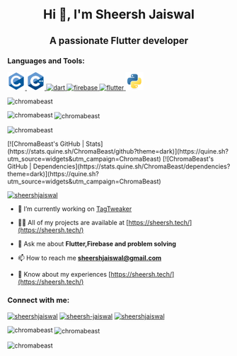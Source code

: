 <h1 align="center">Hi 👋, I'm Sheersh Jaiswal</h1>
<h2 align="center">A passionate Flutter developer</h2>
<h3 align="left">Languages and Tools:</h3>
<p align="left"> <a href="https://www.cprogramming.com/" target="_blank" rel="noreferrer"> <img src="https://raw.githubusercontent.com/devicons/devicon/master/icons/c/c-original.svg" alt="c" width="40" height="40"/> </a> <a href="https://www.w3schools.com/cpp/" target="_blank" rel="noreferrer"> <img src="https://raw.githubusercontent.com/devicons/devicon/master/icons/cplusplus/cplusplus-original.svg" alt="cplusplus" width="40" height="40"/> </a> <a href="https://dart.dev" target="_blank" rel="noreferrer"> <img src="https://www.vectorlogo.zone/logos/dartlang/dartlang-icon.svg" alt="dart" width="40" height="40"/> </a> <a href="https://firebase.google.com/" target="_blank" rel="noreferrer"> <img src="https://www.vectorlogo.zone/logos/firebase/firebase-icon.svg" alt="firebase" width="40" height="40"/> </a> <a href="https://flutter.dev" target="_blank" rel="noreferrer"> <img src="https://www.vectorlogo.zone/logos/flutterio/flutterio-icon.svg" alt="flutter" width="40" height="40"/> </a> <a href="https://www.python.org" target="_blank" rel="noreferrer"> <img src="https://raw.githubusercontent.com/devicons/devicon/master/icons/python/python-original.svg" alt="python" width="40" height="40"/> </a> </p>
<p align="left"> <img src="https://komarev.com/ghpvc/?username=chromabeast&label=Profile%20views&color=0e75b6&style=flat" alt="chromabeast" /> 
<p><img align="left" src="https://github-readme-stats.vercel.app/api/top-langs?username=chromabeast&show_icons=true&locale=en&layout=compact" alt="chromabeast" /></p>

<p>&nbsp;<img align="center" src="https://github-readme-stats.vercel.app/api?username=chromabeast&show_icons=true&locale=en" alt="chromabeast" /></p>

<p><img align="center" src="https://github-readme-streak-stats.herokuapp.com/?user=chromabeast&" alt="chromabeast" /></p>
[![ChromaBeast's GitHub | Stats](https://stats.quine.sh/ChromaBeast/github?theme=dark)](https://quine.sh?utm_source=widgets&utm_campaign=ChromaBeast)
[![ChromaBeast's GitHub | Dependencies](https://stats.quine.sh/ChromaBeast/dependencies?theme=dark)](https://quine.sh?utm_source=widgets&utm_campaign=ChromaBeast)


<p align="left"> 
  <a href="https://twitter.com/sheershjaiswal" target="blank">
  <img src="https://img.shields.io/twitter/follow/sheershjaiswal?logo=twitter&style=for-the-badge" alt="sheershjaiswal" />
  </a> 
</p>

- 🔭 I’m currently working on [TagTweaker](https://github.com/ChromaBeast/tagtweaker)

- 👨‍💻 All of my projects are available at [https://sheersh.tech/](https://sheersh.tech/)

- 💬 Ask me about **Flutter,Firebase and problem solving**

- 📫 How to reach me **sheershjaiswal@gmail.com**

- 📄 Know about my experiences [https://sheersh.tech/](https://sheersh.tech/)

<h3 align="left">Connect with me:</h3>
<p align="left">
<a href="https://twitter.com/sheershjaiswal" target="blank"><img align="center" src="https://raw.githubusercontent.com/rahuldkjain/github-profile-readme-generator/master/src/images/icons/Social/twitter.svg" alt="sheershjaiswal" height="30" width="40" /></a>
<a href="https://linkedin.com/in/sheersh-jaiswal" target="blank"><img align="center" src="https://raw.githubusercontent.com/rahuldkjain/github-profile-readme-generator/master/src/images/icons/Social/linked-in-alt.svg" alt="sheersh-jaiswal" height="30" width="40" /></a>
<a href="https://www.hackerrank.com/sheershjaiswal" target="blank"><img align="center" src="https://raw.githubusercontent.com/rahuldkjain/github-profile-readme-generator/master/src/images/icons/Social/hackerrank.svg" alt="sheershjaiswal" height="30" width="40" /></a>
</p>



<p><img align="left" src="https://github-readme-stats.vercel.app/api/top-langs?username=chromabeast&show_icons=true&locale=en&layout=compact" alt="chromabeast" /></p>

<p>&nbsp;<img align="center" src="https://github-readme-stats.vercel.app/api?username=chromabeast&show_icons=true&locale=en" alt="chromabeast" /></p>

<p><img align="center" src="https://github-readme-streak-stats.herokuapp.com/?user=chromabeast&" alt="chromabeast" /></p>

